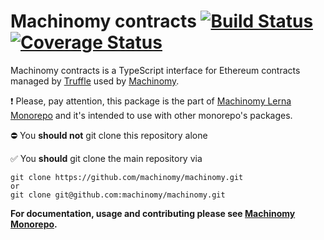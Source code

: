 # Machinomy contracts [![Build Status][travis-img]][travis] [![Coverage Status][coveralls-img]][coveralls]
[travis]: https://travis-ci.org/machinomy/machinomy-contracts
[travis-img]: https://img.shields.io/travis/machinomy/machinomy-contracts.svg
[coveralls]: https://coveralls.io/github/machinomy/machinomy-contracts?branch=master
[coveralls-img]: https://coveralls.io/repos/github/machinomy/machinomy-contracts/badge.svg?branch=master

Machinomy contracts is a TypeScript interface for Ethereum contracts managed by [Truffle](https://github.com/trufflesuite/truffle) used by [Machinomy](https://github.com/machinomy/machinomy/tree/master/packages/machinomy).

:exclamation:
Please, pay attention, this package is the part of [Machinomy Lerna Monorepo](https://github.com/machinomy/machinomy) 
and it's intended to use with other monorepo's packages. 

:no_entry: You **should not** git clone this repository alone

:white_check_mark: You **should** git clone the main repository via
```
git clone https://github.com/machinomy/machinomy.git
or 
git clone git@github.com:machinomy/machinomy.git
```

**For documentation, usage and contributing please see [Machinomy Monorepo](https://github.com/machinomy/machinomy).**
